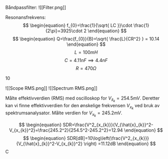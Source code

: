 Båndpassfilter:
![[Filter.png]]

Resonansfrekvens:
$$
 \begin{equation} 
 f_{0}=\frac{1}{\sqrt{ LC }}\cdot \frac{1}{2\pi}=3925\cdot 2
 \end{equation} 
$$
$$
 \begin{equation} 
 Q=\frac{f_{0}}{B}=\sqrt{ \frac{L}{CR^2} } = 10.14
 \end{equation} 
$$
$$
 \begin{equation} 
 L=100mH 
 \end{equation} 
$$
$$
 \begin{equation} 
 C=4.11nF \implies 4.4nF 
 \end{equation} 
$$
$$
 \begin{equation} 
 R=470\Omega 
 \end{equation} 
$$



 10

![[Scope RMS.png]]
![[Spectrum RMS.png]]

Målte effektivverdien (RMS)  med oscilloskop  for $V_{\hat{x}_{k}}=254.5mV$.
Deretter kan vi finne effektivverdien for den ønskelige frekvensen $V_{x_{k}}$ ved bruk av spektrumsanalysator. Målte verdien for $V_{x_{k}}=245.2mV$.

$$
 \begin{equation} 
 SDR=\frac{V^2_{x_{k}}}{V_{\hat{x}_{k}}^2-V_{x_{k}}^2}=\frac{245.2^2}{254.5^2-245.2^2}=12.94
 \end{equation} 
$$
$$
 \begin{equation} 
 SDR[dB]=10\log\left(\frac{V^2_{x_{k}}}{V_{\hat{x}_{k}}^2-V_{x_{k}}^2} \right) =11.12dB
 \end{equation} 
$$
C